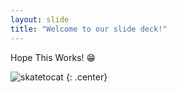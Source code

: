 ```yaml
---
layout: slide
title: "Welcome to our slide deck!"
---
```


Hope This Works! 😁

![skatetocat](https://octodex.github.com/images/skatetocat.png)
{: .center}
